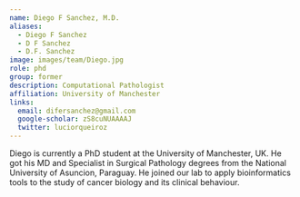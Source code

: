 ```yaml
---
name: Diego F Sanchez, M.D.
aliases:
  - Diego F Sanchez
  - D F Sanchez
  - D.F. Sanchez
image: images/team/Diego.jpg
role: phd
group: former
description: Computational Pathologist
affiliation: University of Manchester
links:
  email: difersanchez@gmail.com
  google-scholar: zS8cuNUAAAAJ
  twitter: luciorqueiroz
---
```


Diego is currently a PhD student at the University of Manchester, UK. He got his MD and Specialist in Surgical Pathology degrees from the National University of Asuncion, Paraguay. He joined our lab to apply bioinformatics tools to the study of cancer biology and its clinical behaviour.